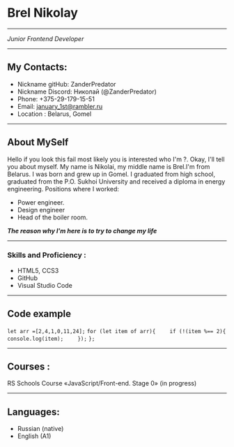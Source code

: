 # Brel Nikolay

---
*Junior Frontend Developer*

---

## My Contacts: 

+ Nickname gitHub: ZanderPredator
+ Nickname Discord: Николай (@ZanderPredator)
+ Phone: +375-29-179-15-51 
+ Email: january_1st@rambler.ru
+ Location : Belarus, Gomel

---

## About MySelf

Hello if you look this fail most likely you is interested who I'm ?. Okay, I'll tell you about myself.
My name is Nikolai, my middle name is Brel.I'm from Belarus. I was born and grew up in Gomel. I graduated from high school, graduated from the P.O. Sukhoi University and received a diploma in energy engineering.
Positions where I worked:
* Power engineer. 
* Design engineer 
* Head of the boiler room.
  
___The reason why I'm here is to try to change my life___
___


### Skills and Proficiency :

* HTML5, CCS3
* GitHub
* Visual Studio Code 

___


## Code example

`let arr =[2,4,1,0,11,24];`
`for (let item of arr){`
`    if (!(item %== 2){`
`        console.log(item);`
`    });`
`};`

___

## Courses :

RS Schools Course «JavaScript/Front-end. Stage 0» (in progress)

___ 


## Languages:

* Russian (native)
* English (A1)

